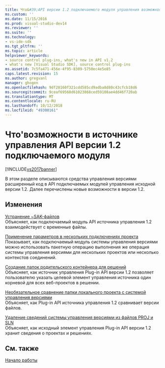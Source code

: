 ```yaml
---
title: Что&#39;API версии 1.2 подключаемого модуля управления возможности в источнике | Документация Майкрософт
ms.custom: ''
ms.date: 11/15/2016
ms.prod: visual-studio-dev14
ms.reviewer: ''
ms.suite: ''
ms.technology:
- vs-ide-sdk
ms.tgt_pltfrm: ''
ms.topic: article
helpviewer_keywords:
- source control plug-ins, what's new in API v1.2
- what's new [Visual Studio SDK], source control plug-ins
ms.assetid: 7c5fa471-456e-4f95-8309-5750ec4e5e85
caps.latest.revision: 15
ms.author: gregvanl
manager: ghogen
ms.openlocfilehash: 9df28160f321cdd585cd9adba8d80c43cfcb18d6
ms.sourcegitcommit: 9ceaf69568d61023868ced59108ae4dd46f720ab
ms.translationtype: MT
ms.contentlocale: ru-RU
ms.lasthandoff: 10/12/2018
ms.locfileid: "49300161"
---
```

# <a name="what39s-new-in-the-source-control-plug-in-api-version-12"></a>Что&#39;возможности в источнике управления API версии 1.2 подключаемого модуля
[!INCLUDE[vs2017banner](../../includes/vs2017banner.md)]

В этом разделе описываются средства управления версиями расширенный код в API подключаемых модулей управления исходной версии 1.2. Далее перечислены новые возможности в версии 1.2.  
  
## <a name="changes"></a>Изменения  
 [Устранение ~SAK-файлов](../../extensibility/internals/elimination-of-tilde-sak-files.md)  
 Объясняет, как подключаемый модуль API источника управления 1.2 взаимодействует с временные файлы.  
  
 [Применение параметров в нескольких подключениях проекта](../../extensibility/internals/application-of-settings-across-multiple-project-connections.md)  
 Показывает, как подключаемый модуль системы управления версиями можно использовать пакетную операцию выполнения же операция системы управления версиями для нескольких проектов или несколько контекстов соединений.  
  
 [Создание папок родительского контейнера для решений](../../extensibility/internals/creating-parent-container-folders-for-solutions.md)  
 Объясняет, как источник управления Plug-in API версии 1.2 позволяет пользователю указать целевой элемент управления источника один корневой для всех веб-проектов в решении.  
  
 [Необязательное сравнение папки локального проекта с системой управления версиями](../../extensibility/internals/optional-comparison-of-local-project-folder-to-source-control-store.md)  
 Объясняет, как Plug-in API источника управления 1.2 сравнивает версии файлов.  
  
 [Удаление сведений системы управления версиями из файлов PROJ и SLN](../../extensibility/internals/removal-of-source-control-information-from-dot-proj-and-dot-sln-files.md)  
 Объясняет, как исходный элемент управления Plug-in API версии 1.2 хранит сведения о проектах и решениях.  
  
## <a name="see-also"></a>См. также  
 [Начало работы](../../extensibility/internals/getting-started-with-source-control-plug-ins.md)

